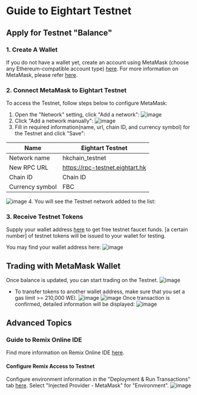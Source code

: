 # Guide to Eightart Testnet

## Apply for Testnet "Balance"

### 1. Create A Wallet
If you do not have a wallet yet, create an account using MetaMask (choose any Ethereum-compatible account type) [here](https://metamask.io/download/). 
For more information on MetaMask, please refer [here](https://docs.metamask.io/). 

### 2. Connect MetaMask to Eightart Testnet

To access the Testnet, follow steps below to configure MetaMask:

1. Open the "Network" setting, click "Add a network":
![image](../imgs/connect_1.png)
2. Click "Add a network manually":
![image](../imgs/connect_2.png)
3. Fill in required information(name, url, chain ID, and currency symbol) for the Testnet and click "Save": 

| Name            	| Eightart Testnet                	|
|-----------------	|---------------------------------	|
| Network name    	| hkchain_testnet                 	|
| New RPC URL     	| https://rpc-testnet.eightart.hk 	|
| Chain ID        	| Chain ID                        	|
| Currency symbol 	| FBC                             	|

![image](../imgs/connect_3.png)
4. You will see the Testnet network added to the list:


### 3. Receive Testnet Tokens
Supply your wallet address [here](faucet_site.com) to get free testnet faucet funds.
[a certain number] of testnet tokens will be issued to your wallet for testing. 

You may find your wallet address here:
![image](../imgs/wallet_address.png)

## Trading with MetaMask Wallet
Once balance is updated, you can start trading on the Testnet.
![image](../imgs/updated_balance.png)

* To transfer tokens to another wallet address, make sure that you set a gas limit >= 210,000 WEI.
![image](../imgs/transfer.png)
![image](../imgs/transfer_confirm.png)
Once transaction is confirmed, detailed information will be displayed: 
![image](../imgs/transaction_info.png)

## Advanced Topics

### Guide to Remix Online IDE

Find more information on Remix Online IDE [here](https://remix-ide.readthedocs.io/en/latest/).

#### Configure Remix Access to Testnet

Configure environment information in the "Deployment & Run Transactions" tab [here](https://remix.ethereum.org/). 
Select "Injected Provider - MetaMask" for "Environment". 
![image](../imgs/remix_config.png)







